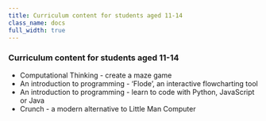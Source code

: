 ```yaml
---
title: Curriculum content for students aged 11-14
class_name: docs
full_width: true
---
```


### Curriculum content for students aged 11-14

- Computational Thinking - create a maze game
- An introduction to programming -  ‘Flode’, an interactive flowcharting tool
- An introduction to programming -  learn to code with Python, JavaScript or Java
- Crunch - a modern alternative to Little Man Computer
